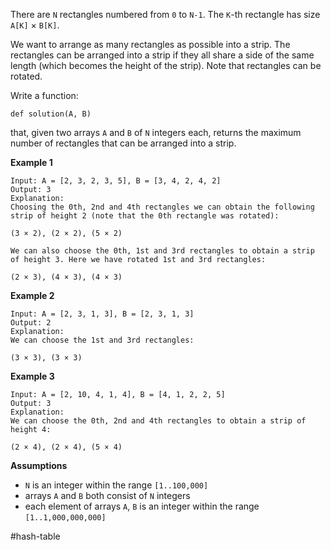 There are `N` rectangles numbered from `0` to `N-1`. The `K`-th rectangle has size `A[K]` × `B[K]`.

We want to arrange as many rectangles as possible into a strip. The rectangles can be arranged into a strip if they all share a side of the same length (which becomes the height of the strip). Note that rectangles can be rotated.

Write a function:

`def solution(A, B)`

that, given two arrays `A` and `B` of `N` integers each, returns the maximum number of rectangles that can be arranged into a strip.



**Example 1**

```
Input: A = [2, 3, 2, 3, 5], B = [3, 4, 2, 4, 2]
Output: 3 
Explanation: 
Choosing the 0th, 2nd and 4th rectangles we can obtain the following strip of height 2 (note that the 0th rectangle was rotated):

(3 × 2), (2 × 2), (5 × 2)

We can also choose the 0th, 1st and 3rd rectangles to obtain a strip of height 3. Here we have rotated 1st and 3rd rectangles:

(2 × 3), (4 × 3), (4 × 3)
```



**Example 2**

```
Input: A = [2, 3, 1, 3], B = [2, 3, 1, 3]
Output: 2 
Explanation:
We can choose the 1st and 3rd rectangles:

(3 × 3), (3 × 3)
```



**Example 3**

```
Input: A = [2, 10, 4, 1, 4], B = [4, 1, 2, 2, 5]
Output: 3
Explanation: 
We can choose the 0th, 2nd and 4th rectangles to obtain a strip of height 4:

(2 × 4), (2 × 4), (5 × 4)
```



**Assumptions**

- `N` is an integer within the range `[1..100,000]`
- arrays `A` and `B` both consist of `N` integers
- each element of arrays `A`, `B` is an integer within the range `[1..1,000,000,000]`



#hash-table